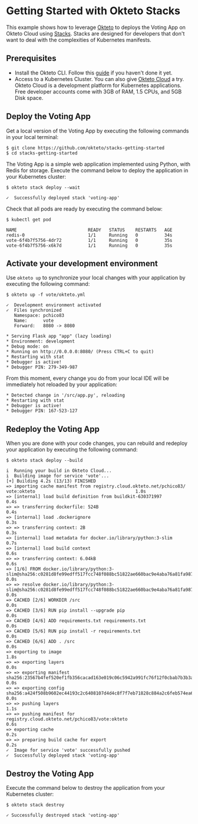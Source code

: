 # Getting Started with Okteto Stacks

This example shows how to leverage [Okteto](https://github.com/okteto/okteto) to deploys the Voting App on Okteto Cloud using [Stacks](https://okteto.com/docs/cloud/stacks). Stacks are designed for developers that don't want to deal with the complexities of Kubernetes manifests.

## Prerequisites

- Install the Okteto CLI. Follow this [guide](https://okteto.com/docs/getting-started/installation) if you haven't done it yet.
- Access to a Kubernetes Cluster. You can also give [Okteto Cloud](https://okteto.com/) a try. Okteto Cloud is a development platform for Kubernetes applications. Free developer accounts come with 3GB of RAM, 1.5 CPUs, and 5GB Disk space.

## Deploy the Voting App

Get a local version of the Voting App by executing the following commands in your local terminal:

```console
$ git clone https://github.com/okteto/stacks-getting-started
$ cd stacks-getting-started
```

The Voting App is a simple web application implemented using Python, with Redis for storage. Execute the command below to deploy the application in your Kubernetes cluster:

```console
$ okteto stack deploy --wait
```

```console
✓  Successfully deployed stack 'voting-app'
```

Check that all pods are ready by executing the command below:

```console
$ kubectl get pod
```

```console
NAME                           READY   STATUS    RESTARTS   AGE
redis-0                        1/1     Running   0          34s
vote-6f4b7f5756-4dr72          1/1     Running   0          35s
vote-6f4b7f5756-x6k7d          1/1     Running   0          35s
```

## Activate your development environment

Use `okteto up` to synchronize your local changes with your application by executing the following command:

```console
$ okteto up -f vote/okteto.yml
```

```console
✓  Development environment activated
✓  Files synchronized
   Namespace: pchico83
   Name:      vote
   Forward:   8080 -> 8080

* Serving Flask app "app" (lazy loading)
* Environment: development
* Debug mode: on
* Running on http://0.0.0.0:8080/ (Press CTRL+C to quit)
* Restarting with stat
* Debugger is active!
* Debugger PIN: 279-349-987
```

From this moment, every change you do from your local IDE will be immediately hot reloaded by your application:

```console
* Detected change in '/src/app.py', reloading
* Restarting with stat
* Debugger is active!
* Debugger PIN: 167-523-127
```

## Redeploy the Voting App

When you are done with your code changes, you can rebuild and redeploy your application by executing the following command:

```console
$ okteto stack deploy --build
```

```console
i  Running your build in Okteto Cloud...
i  Building image for service 'vote'...
[+] Building 4.2s (13/13) FINISHED                                                                                                                              
=> importing cache manifest from registry.cloud.okteto.net/pchico83/   vote:okteto                                      1.0s
=> [internal] load build definition from buildkit-630371997                                                             0.4s
=> => transferring dockerfile: 524B                                                                                     0.4s
=> [internal] load .dockerignore                                                                                        0.3s
=> => transferring context: 2B                                                                                          0.3s
=> [internal] load metadata for docker.io/library/python:3-slim                                                         0.7s
=> [internal] load build context                                                                                        0.6s
=> => transferring context: 6.04kB                                                                                      0.6s
=> [1/6] FROM docker.io/library/python:3-slim@sha256:c0281d8fe99edff517fcc748f088bc51822ae660bac9e4aba76a81fa987fe9e8   0.0s
=> => resolve docker.io/library/python:3-slim@sha256:c0281d8fe99edff517fcc748f088bc51822ae660bac9e4aba76a81fa987fe9e8   0.0s
=> CACHED [2/6] WORKDIR /src                                                                                            0.0s
=> CACHED [3/6] RUN pip install --upgrade pip                                                                           0.0s
=> CACHED [4/6] ADD requirements.txt requirements.txt                                                                   0.0s
=> CACHED [5/6] RUN pip install -r requirements.txt                                                                     0.0s
=> CACHED [6/6] ADD . /src                                                                                              0.0s
=> exporting to image                                                                                                   1.8s
=> => exporting layers                                                                                                  0.0s
=> => exporting manifest sha256:23567b4fef520ef1fb356cacad163e019c06c5942a991fc76f12f0cbab7b3b3a                        0.0s
=> => exporting config sha256:a424f508b9602ec44193c2c6408107d4d4c8f7f7eb71828c884a2c6feb574ea6                          0.0s
=> => pushing layers                                                                                                    1.1s
=> => pushing manifest for registry.cloud.okteto.net/pchico83/vote:okteto                                               0.6s
=> exporting cache                                                                                                      0.2s
=> => preparing build cache for export                                                                                  0.2s
✓  Image for service 'vote' successfully pushed
✓  Successfully deployed stack 'voting-app'
```

## Destroy the Voting App

Execute the command below to destroy the application from your Kubernetes cluster:

```console
$ okteto stack destroy
```

```console
✓ Successfully destroyed stack 'voting-app'
```